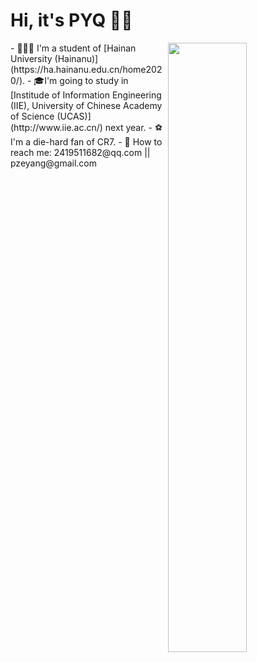 # Hi, it's PYQ 👋🏻
<img align="right" width="50%" src="https://github-readme-stats.vercel.app/api?username=Eilopyq&show_icons=true">
- 👨🏻‍🎓 I'm a student of [Hainan University (Hainanu)](https://ha.hainanu.edu.cn/home2020/).
- 🎓I'm going to study in [Institude of Information Engineering (IIE), University of Chinese Academy of Science (UCAS)](http://www.iie.ac.cn/) next year.
- ⚽ I'm a die-hard fan of CR7.
- 💌 How to reach me: 2419511682@qq.com || pzeyang@gmail.com


